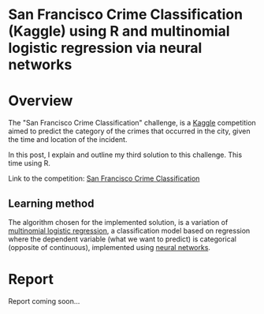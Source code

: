 # San Francisco Crime Classification (Kaggle) using R and multinomial logistic regression via neural networks

# Overview
The "San Francisco Crime Classification" challenge, is a [Kaggle](https://www.kaggle.com) competition aimed to predict the category of the crimes that occurred in the city, given the time and location of the incident.

In this post, I explain and outline my third solution to this challenge. This time
using R.

Link to the competition: [San Francisco Crime Classification](https://www.kaggle.com/c/sf-crime)

## Learning method

The algorithm chosen for the implemented solution, is a variation of [multinomial logistic regression](https://en.wikipedia.org/wiki/Multinomial_logistic_regression), a classification model based on regression where the dependent variable (what we want to predict) is categorical (opposite of continuous), implemented using [neural networks](https://stat.ethz.ch/R-manual/R-devel/library/nnet/html/multinom.html).

# Report
Report coming soon...
